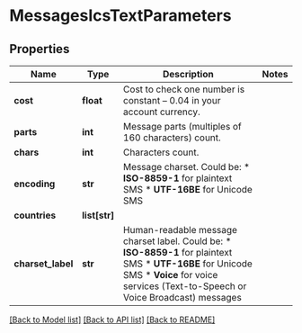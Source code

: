 # MessagesIcsTextParameters

## Properties
Name | Type | Description | Notes
------------ | ------------- | ------------- | -------------
**cost** | **float** | Cost to check one number is constant – 0.04 in your account currency. | 
**parts** | **int** | Message parts (multiples of 160 characters) count. | 
**chars** | **int** | Characters count. | 
**encoding** | **str** | Message charset. Could be: * **ISO-8859-1** for plaintext SMS * **UTF-16BE** for Unicode SMS  | 
**countries** | **list[str]** |  | 
**charset_label** | **str** | Human-readable message charset label. Could be: *   **ISO-8859-1** for plaintext SMS *   **UTF-16BE** for Unicode SMS *   **Voice** for voice services (Text-to-Speech or Voice Broadcast) messages  | 

[[Back to Model list]](../README.md#documentation-for-models) [[Back to API list]](../README.md#documentation-for-api-endpoints) [[Back to README]](../README.md)


